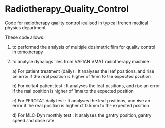# Radiotherapy_Quality_Control
Code for radiotherapy quality control realised in typical french medical physics department

These code allows:
1) to performed the analysis of multiple dosimetric film for quality control in tomotherapy
2) to analyse dynalogs files from VARIAN VMAT radiotherapy machine : 
    
    a) For patient treatment (daily) : It analyses the leaf positions, and rise an error if the real position is higher of 1mm to the expected position
    
    b) For delta4 patient test : It analyses the leaf positions, and rise an error if the real position is higher of 1mm to the expected position
    
    c) For PFROTAT daily test : It analyses the leaf positions, and rise an error if the real position is higher of 0.5mm to the expected position
    
    d) For MLC-Dyn monthly test : It analyses the gantry position, gantry speed and dose rate
